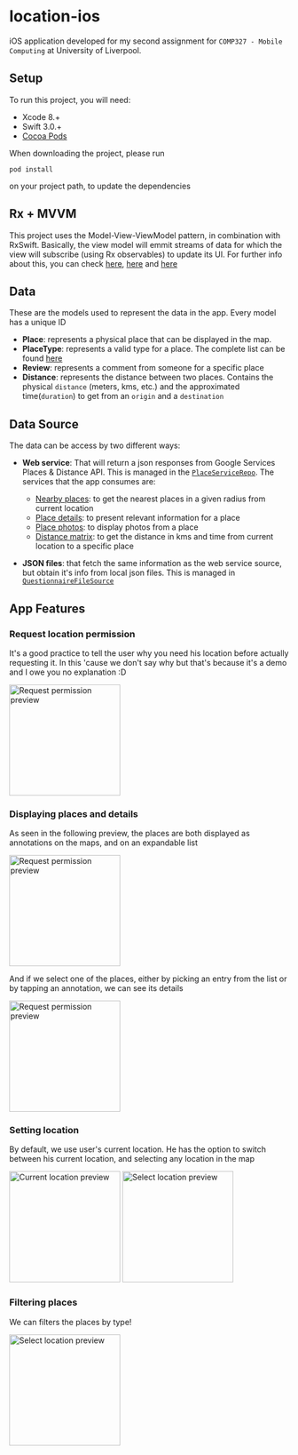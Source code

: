 # location-ios

iOS application developed for my second assignment for `COMP327 - Mobile Computing` at University of Liverpool.

## Setup

To run this project, you will need:
- Xcode 8.+
- Swift 3.0.+
- [Cocoa Pods](https://cocoapods.org/)

When downloading the project, please run 

`pod install`

on your project path, to update the dependencies

## Rx + MVVM

This project uses the Model-View-ViewModel pattern, in combination with RxSwift. Basically, the view model will emmit streams of data for which the view will subscribe (using Rx observables) to update its UI. For further info about this, you can check [here](http://reactivex.io/), [here](https://realm.io/news/altconf-scott-gardner-reactive-programming-with-rxswift/) and [here](https://upday.github.io/blog/model-view-viewmodel/)

## Data

These are the models used to represent the data in the app. Every model has a unique ID

- __Place__: represents a physical place that can be displayed in the map. 
- __PlaceType__: represents a valid type for a place. The complete list can be found [here](https://developers.google.com/places/supported_types)
- __Review__: represents a comment from someone for a specific place
- __Distance__: represents the distance between two places. Contains the physical `distance` (meters, kms, etc.) and the approximated time(`duration`) to get from an `origin` and a `destination`

## Data Source

The data can be access by two different ways:

- __Web service__: That will return a json responses from Google Services Places & Distance API. This is managed in the [`PlaceServiceRepo`](LocationApp/Data/Source/PlaceServiceRepo.swift). The services that the app consumes are:
  - [Nearby places](https://developers.google.com/places/web-service/search?#PlaceSearchRequests): to get the nearest places in a given radius from current location
  - [Place details](https://developers.google.com/places/web-service/details): to present relevant information for a place
  - [Place photos](https://developers.google.com/places/web-service/photos): to display photos from a place
  - [Distance matrix](https://developers.google.com/maps/documentation/distance-matrix/intro): to get the distance in kms and time from current location to a specific place

- __JSON files__: that fetch the same information as the web service source, but obtain it's info from local json files. This is managed in [`QuestionnaireFileSource`](LocationApp/Data/Source/PlaceFileSource.swift)

## App Features

### Request location permission
It's a good practice to tell the user why you need his location before actually requesting it. In this 'cause we don't say why but that's because it's a demo and I owe you no explanation :D

<img src="https://media.giphy.com/media/3o7TKBvZBF9agzDmQo/source.gif" alt="Request permission preview" width="200" />

### Displaying places and details
As seen in the following preview, the places are both displayed as annotations on the maps, and on an expandable list

<img src="https://media.giphy.com/media/l4JyZwlnsXmFYZTyM/source.gif" alt="Request permission preview" width="200" />

And if we select one of the places, either by picking an entry from the list or by tapping an annotation, we can see its details

<img src="https://media.giphy.com/media/3o7TKq6VCqCxhmAvSg/source.gif" alt="Request permission preview" width="200" />

### Setting location
By default, we use user's current location. He has the option to switch between his current location, and selecting any location in the map

<img src="https://media.giphy.com/media/1j15Lc6XzBGG3wHe/source.gif" alt="Current location preview" width="200" />
<img src="https://media.giphy.com/media/l4JzbKqliFNmcxnZC/source.gif" alt="Select location preview" width="200" />

### Filtering places
We can filters the places by type!

<img src="https://media.giphy.com/media/l0HlHm5nljHQV3DOg/source.gif" alt="Select location preview" width="200" />

